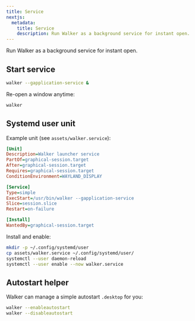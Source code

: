 ```yaml
---
title: Service
nextjs:
  metadata:
    title: Service
    description: Run Walker as a background service for instant open.
---
```

Run Walker as a background service for instant open.

## Start service

```bash
walker --gapplication-service &
```

Re-open a window anytime:

```bash
walker
```

## Systemd user unit

Example unit (see `assets/walker.service`):

```ini
[Unit]
Description=Walker launcher service
PartOf=graphical-session.target
After=graphical-session.target
Requires=graphical-session.target
ConditionEnvironment=WAYLAND_DISPLAY

[Service]
Type=simple
ExecStart=/usr/bin/walker --gapplication-service
Slice=session.slice
Restart=on-failure

[Install]
WantedBy=graphical-session.target
```

Install and enable:

```bash
mkdir -p ~/.config/systemd/user
cp assets/walker.service ~/.config/systemd/user/
systemctl --user daemon-reload
systemctl --user enable --now walker.service
```

## Autostart helper

Walker can manage a simple autostart `.desktop` for you:

```bash
walker --enableautostart
walker --disableautostart
```
